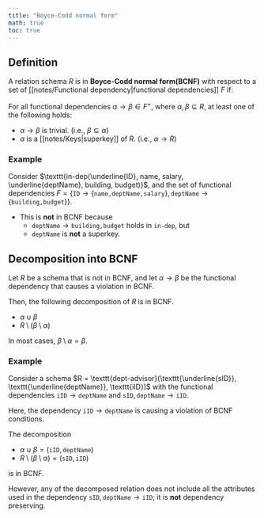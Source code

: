 ```yaml
---
title: "Boyce-Codd normal form"
math: true
toc: true
---
```


## Definition

A relation schema $R$ is in **Boyce-Codd normal form(BCNF)** with respect to a set of [[notes/Functional dependency|functional dependencies]] $F$ if:

For all functional dependencies $\alpha \to \beta \in F^+$, where $\alpha, \beta \subseteq R$, at least one of the following holds:
- $\alpha \to \beta$ is trivial. (i.e., $\beta \subseteq \alpha$)
- $\alpha$ is a [[notes/Keys|superkey]] of $R$. (i.e., $\alpha \to R$)

### Example

Consider $\texttt{in-dep(\underline{ID}, name, salary, \underline{deptName}, building, budget)}$, and the set of functional dependencies $F = \{ \texttt{ID} \to \{\texttt{name,deptName,salary}\}, \texttt{deptName} \to \{\texttt{building,budget}\} \}$.
  - This is **not** in BCNF because
    - $\texttt{deptName} \to \texttt{building,budget}$ holds in $\texttt{in-dep}$, but
    - $\texttt{deptName}$ is **not** a superkey.
  
## Decomposition into BCNF

Let $R$ be a schema that is not in BCNF, and let $\alpha \to \beta$ be the functional dependency that causes a violation in BCNF.

Then, the following decomposition of $R$ is in BCNF.
- $\alpha \cup \beta$
- $R \setminus (\beta \setminus \alpha)$

In most cases, $\beta \setminus \alpha = \beta$.

### Example
Consider a schema $R = \texttt{dept-advisor}(\texttt{\underline{sID}}, \texttt{\underline{deptName}}, \texttt{iID})$ with the functional dependencies $\texttt{iID} \to \texttt{deptName}$ and $\texttt{sID}, \texttt{deptName} \to \texttt{iID}$.

Here, the dependency $\texttt{iID} \to \texttt{deptName}$ is causing a violation of BCNF conditions.

The decomposition
- $\alpha \cup \beta = (\texttt{iID}, \texttt{deptName})$
- $R \setminus (\beta \setminus \alpha) = (\texttt{sID}, \texttt{iID})$

is in BCNF.

However, any of the decomposed relation does not include all the attributes used in the dependency $\texttt{sID}, \texttt{deptName} \to \texttt{iID}$; it is **not** dependency preserving.